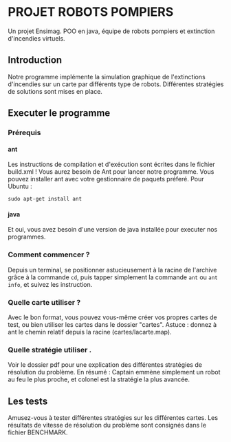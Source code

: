 # PROJET ROBOTS POMPIERS
Un projet Ensimag. POO en java, équipe de robots pompiers et extinction d'incendies virtuels.

## Introduction

Notre programme implémente la simulation graphique de l'extinctions d'incendies sur un carte par différents type de robots. Différentes stratégies de solutions sont mises en place.

## Executer le programme

### Prérequis

#### ant

Les instructions de compilation et d'exécution sont écrites dans le fichier build.xml ! Vous aurez besoin de Ant pour lancer notre programme. Vous pouvez installer ant avec votre gestionnaire de paquets préferé. Pour Ubuntu :
```
sudo apt-get install ant
```

#### java

Et oui, vous avez besoin d'une version de java installée pour executer nos programmes.

### Comment commencer ?

Depuis un terminal, se positionner astucieusement à la racine de l'archive grâce à la commande `cd`, puis tapper simplement la commande `ant` ou `ant info`, et suivez les instruction.

### Quelle carte utiliser ?

Avec le bon format, vous pouvez vous-même créer vos propres cartes de test, ou bien utiliser les cartes dans le dossier "cartes". Astuce : donnez à ant le chemin relatif depuis la racine (cartes/lacarte.map).

### Quelle stratégie utiliser .

Voir le dossier pdf pour une explication des différentes stratégies de résolution du problème. En résumé : Captain emmène simplement un robot au feu le plus proche, et colonel est la stratégie la plus avancée.

## Les tests

Amusez-vous à tester différentes stratégies sur les différentes cartes. Les résultats de vitesse de résolution du problème sont consignés dans le fichier BENCHMARK.